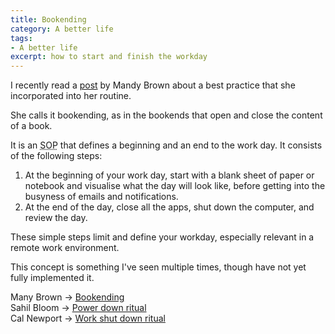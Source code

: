 ```yaml
---
title: Bookending
category: A better life
tags: 
- A better life
excerpt: how to start and finish the workday
---
```


I recently read a <a href="https://everythingchanges.us/blog/bookending/">post</a> by Mandy Brown about a best practice that she incorporated into her routine. 

She calls it bookending, as in the bookends that open and close the content of a book. 

It is an <abbr title="Standard Operating Procedure">SOP</abbr> that defines a beginning and an end to the work day. It consists of the following steps:

1. At the beginning of your work day, start with a blank sheet of paper or notebook and visualise what the day will look like, before getting into the busyness of emails and notifications. 
2. At the end of the day, close all the apps, shut down the computer, and review the day.

These simple steps limit and define your workday, especially relevant in a remote work environment.

This concept is something I've seen multiple times, though have not yet fully implemented it.

Many Brown -> <a href="https://everythingchanges.us/blog/bookending/">Bookending</a>   
Sahil Bloom -> <a href="https://www.sahilbloom.com/newsletter/how-to-power-down-to-reclaim-your-life">Power down ritual</a>    
Cal Newport -> <a href="https://calnewport.com/drastically-reduce-stress-with-a-work-shutdown-ritual/">Work shut down ritual</a>   